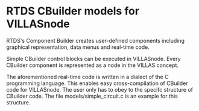 # RTDS CBuilder models for VILLASnode

RTDS's Component Builder creates user-defined components including graphical representation, data menus and real-time code.

Simple CBuilder control blocks can be executed in VILLASnode.
Every CBuilder component is represented as a node in the VILLAS concept.

The aforementioned real-time code is written in a dialect of the C programming language.
This enables easy cross-compilation of CBuilder code for VILLASnode.
The user only has to obey to the specifc structure of CBuilder code.
The file models/simple_circuit.c is an example for this structure.
